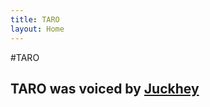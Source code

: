 ```yaml
---
title: TARO
layout: Home
---
```

#TARO
## TARO was voiced by [Juckhey]

[juckhey]: https://www.youtube.com/@juckhey
